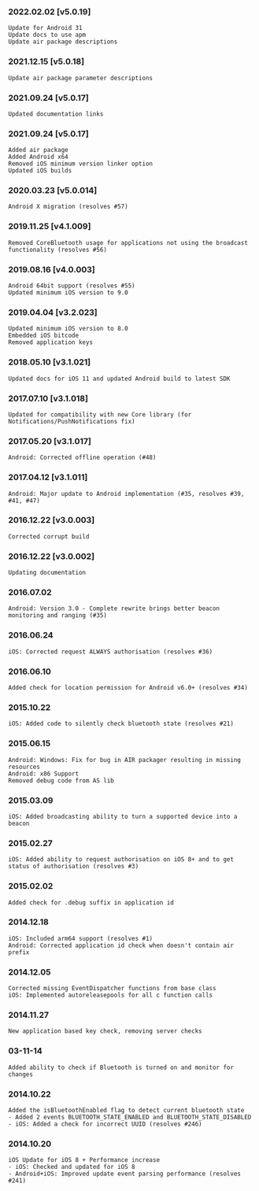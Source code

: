 ### 2022.02.02 [v5.0.19]

```
Update for Android 31
Update docs to use apm
Update air package descriptions
```

### 2021.12.15 [v5.0.18]

```
Update air package parameter descriptions
```

### 2021.09.24 [v5.0.17]

```
Updated documentation links
```

### 2021.09.24 [v5.0.17]

```
Added air package
Added Android x64 
Removed iOS minimum version linker option
Updated iOS builds
```



### 2020.03.23 [v5.0.014]

```
Android X migration (resolves #57)
```


### 2019.11.25 [v4.1.009]

```
Removed CoreBluetooth usage for applications not using the broadcast functionality (resolves #56)
```


### 2019.08.16 [v4.0.003]

```
Android 64bit support (resolves #55)
Updated minimum iOS version to 9.0
```


### 2019.04.04 [v3.2.023]

```
Updated minimum iOS version to 8.0
Embedded iOS bitcode
Removed application keys 
```


### 2018.05.10 [v3.1.021]

```
Updated docs for iOS 11 and updated Android build to latest SDK
```


### 2017.07.10 [v3.1.018]

```
Updated for compatibility with new Core library (for Notifications/PushNotifications fix)
```


### 2017.05.20 [v3.1.017]

```
Android: Corrected offline operation (#48)
```


### 2017.04.12 [v3.1.011]

```
Android: Major update to Android implementation (#35, resolves #39, #41, #47)
```


### 2016.12.22 [v3.0.003]

```
Corrected corrupt build
```


### 2016.12.22 [v3.0.002]

```
Updating documentation
```


###  2016.07.02

```
Android: Version 3.0 - Complete rewrite brings better beacon monitoring and ranging (#35)
```


###  2016.06.24

```
iOS: Corrected request ALWAYS authorisation (resolves #36)
```


### 2016.06.10

```
Added check for location permission for Android v6.0+ (resolves #34)
```


### 2015.10.22

```
iOS: Added code to silently check bluetooth state (resolves #21)
```


### 2015.06.15

```
Android: Windows: Fix for bug in AIR packager resulting in missing resources
Android: x86 Support
Removed debug code from AS lib
```


### 2015.03.09

```
iOS: Added broadcasting ability to turn a supported device into a beacon
```


### 2015.02.27

```
iOS: Added ability to request authorisation on iOS 8+ and to get status of authorisation (resolves #3)
```


### 2015.02.02

```
Added check for .debug suffix in application id
```


### 2014.12.18

```
iOS: Included arm64 support (resolves #1) 
Android: Corrected application id check when doesn't contain air prefix 
```


### 2014.12.05

```
Corrected missing EventDispatcher functions from base class
iOS: Implemented autoreleasepools for all c function calls
```


### 2014.11.27

```
New application based key check, removing server checks
```


### 03-11-14

```
Added ability to check if Bluetooth is turned on and monitor for changes
```

### 2014.10.22

```
Added the isBluetoothEnabled flag to detect current bluetooth state
- Added 2 events BLUETOOTH_STATE_ENABLED and BLUETOOTH_STATE_DISABLED
- iOS: Added a check for incorrect UUID (resolves #246)
```


### 2014.10.20

```
iOS Update for iOS 8 + Performance increase
- iOS: Checked and updated for iOS 8
- Android+iOS: Improved update event parsing performance (resolves #241)
```

